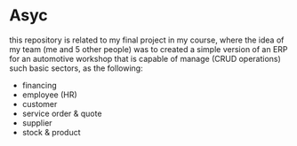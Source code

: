 # Asyc

this repository is related to my final project in my course, where the idea of my team (me and 5 other people) was to created a simple version of an ERP for an automotive workshop
that is capable of manage (CRUD operations) such basic sectors, as the following:

- financing
- employee (HR)
- customer
- service order & quote
- supplier
- stock & product
 
